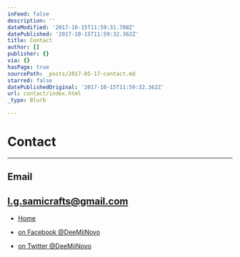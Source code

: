 ```yaml
---
inFeed: false
description: ''
dateModified: '2017-10-15T11:59:31.708Z'
datePublished: '2017-10-15T11:59:32.362Z'
title: Contact
author: []
publisher: {}
via: {}
hasPage: true
sourcePath: _posts/2017-05-17-contact.md
starred: false
datePublishedOriginal: '2017-10-15T11:59:32.362Z'
url: contact/index.html
_type: Blurb

---
```

# **Contact**

---

## **Email**

## l.g.samicrafts@gmail.com

* [Home][0]

* [on Facebook @DeeMiiNovo][1]

* [on Twitter @DeeMiiNovo][2]

[0]: https://thegrid.ai/lgsamicrafts/
[1]: https://www.facebook.com/DeeMiiNovo/
[2]: https://twitter.com/DeeMiiNovo